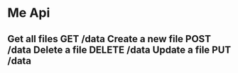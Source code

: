 Me Api
===================


Get all files
GET /data
Create a new file
POST /data
Delete a file
DELETE /data
Update a file
PUT /data
-------------------
